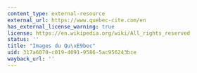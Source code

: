 ```yaml
---
content_type: external-resource
external_url: https://www.quebec-cite.com/en
has_external_license_warning: true
license: https://en.wikipedia.org/wiki/All_rights_reserved
status: ''
title: "Images du Qu\xE9bec"
uid: 317a6070-c019-4091-9586-5ac956243bce
wayback_url: ''
---
```

